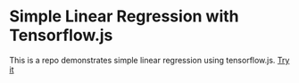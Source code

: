 # Simple Linear Regression with Tensorflow.js

This is a repo demonstrates simple linear regression using tensorflow.js. [Try it](https://eteimz.github.io/Linear_Regression_with_TFJS/)